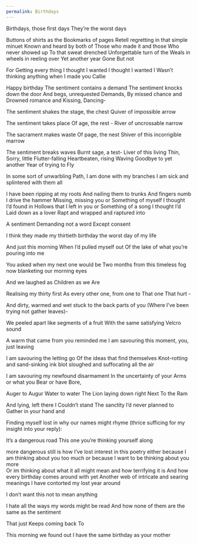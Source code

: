```yaml
---
permalink: Birthdays
---
```

Birthdays, those first days 
They’re the worst days 

Buttons of shirts as the
Bookmarks of pages 
Retell regretting in that simple minuet 
Known and heard by both of 
Those who made it and those 
Who never showed up
To that sweat drenched 
Unforgettable turn of the 
Weals in wheels in reeling over 
Yet another year 
Gone 
But not 

For
Getting every thing I thought 
I wanted I thought 
I wanted I 
Wasn’t thinking anything when I made you Callie 


Happy birthday 
The sentiment 
contains a demand 
The sentiment knocks down the door
And begs, unrequested 
Demands, 
By missed chance and 
Drowned romance and 
Kissing, 
Dancing- 

The sentiment shakes 
the stage, the chest 
Quiver of impossible 
arrow 

The sentiment takes place 
Of age, the rest - 
River of uncrossable 
narrow 

The sacrament makes waste 
Of page, the nest 
Shiver of this incorrigible 
marrow 

The sentiment breaks waves 
Burnt sage, a test- 
Liver of this living 
Thin, 
Sorry, little 
Flutter-falling 
Heartbeaten, rising 
Waving 
Goodbye to yet another 
Year of trying to
Fly 

In some sort of unwarbling 
Path, 
I am done with my branches 
I am sick and splintered with them all 

I have been ripping at my roots 
And nailing them to trunks 
And fingers numb I drive the hammer 
Missing, missing you or 
Something of myself I thought I’d found in 
Hollows that I left in you or 
Something of a song I thought I’d
Laid down as a lover 
Rapt and wrapped and raptured into 


A sentiment 
Demanding not a word 
Except 
consent 


I think they made my thirtieth birthday the worst day of my life 


And just this morning 
When I’d pulled myself out 
Of the lake of what you’re pouring into me 

You asked when my next one would be 
Two months from this timeless fog now blanketing our morning eyes 

And we laughed as 
Children as we 
Are 

Realising my thirty first 
As every other one, from one to 
That one 
That hurt - 

And dirty, warmed and wet 
stuck to the back parts of you 
(Where I’ve been trying not gather leaves)- 

We peeled apart like segments of a fruit 
With the same satisfying Velcro sound 

A warm that came from you reminded me 
I am savouring this moment, you, just leaving 

I am savouring the letting go 
Of the ideas that find themselves 
Knot-rotting and sand-sinking ink blot sloughed and 
suffocating all the air  

I am savouring my newfound disarmament 
In the uncertainty of your 
Arms or what you 
Bear or have 
Bore, 

Auger to Augur 
Water to water 
The Lion laying down right 
Next 
To the 
Ram 

And lying, left there I
Couldn’t stand 
The sanctity I’d never planned to 
Gather in your hand and 


Finding myself lost in why our names might rhyme 
(thrice sufficing for my insight into your reply): 

It’s a dangerous road 
This one you’re 
thinking yourself along 

 more dangerous still is how I’ve lost interest in this poetry either because I am thinking about you too much or because I want to be thinking about you more  
Or im thinking about what it all might mean and how terrifying it is 
And how every birthday comes around with yet 
Another web of intricate and searing meanings 
I have contorted my lost year around 


I don’t want this not to mean anything 

I hate all the ways my words might be read 
And how none of them are the same as the sentiment 

That just 
Keeps coming back 
To 

This morning we found out I have the same birthday as your mother
